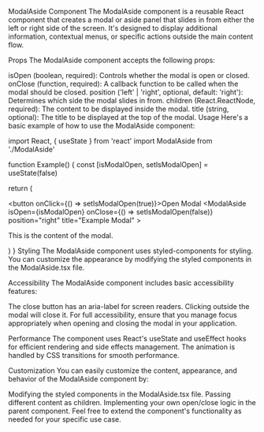 ModalAside Component
The ModalAside component is a reusable React component that creates a modal or aside panel that slides in from either the left or right side of the screen. It's designed to display additional information, contextual menus, or specific actions outside the main content flow.

Props
The ModalAside component accepts the following props:

isOpen (boolean, required): Controls whether the modal is open or closed.
onClose (function, required): A callback function to be called when the modal should be closed.
position ('left' | 'right', optional, default: 'right'): Determines which side the modal slides in from.
children (React.ReactNode, required): The content to be displayed inside the modal.
title (string, optional): The title to be displayed at the top of the modal.
Usage
Here's a basic example of how to use the ModalAside component:

import React, { useState } from 'react'
import ModalAside from './ModalAside'

function Example() {
  const [isModalOpen, setIsModalOpen] = useState(false)

  return (
    <div>
      <button onClick={() => setIsModalOpen(true)}>Open Modal</button>
      <ModalAside
        isOpen={isModalOpen}
        onClose={() => setIsModalOpen(false)}
        position="right"
        title="Example Modal"
      >
        <p>This is the content of the modal.</p>
      </ModalAside>
    </div>
  )
}
Styling
The ModalAside component uses styled-components for styling. You can customize the appearance by modifying the styled components in the ModalAside.tsx file.

Accessibility
The ModalAside component includes basic accessibility features:

The close button has an aria-label for screen readers.
Clicking outside the modal will close it.
For full accessibility, ensure that you manage focus appropriately when opening and closing the modal in your application.

Performance
The component uses React's useState and useEffect hooks for efficient rendering and side effects management. The animation is handled by CSS transitions for smooth performance.

Customization
You can easily customize the content, appearance, and behavior of the ModalAside component by:

Modifying the styled components in the ModalAside.tsx file.
Passing different content as children.
Implementing your own open/close logic in the parent component.
Feel free to extend the component's functionality as needed for your specific use case.
